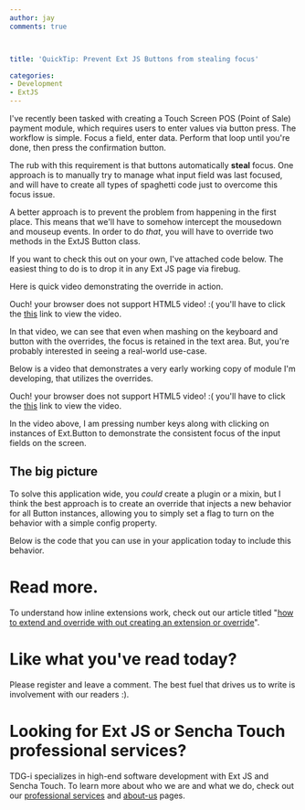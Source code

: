 ```yaml
---
author: jay
comments: true



title: 'QuickTip: Prevent Ext JS Buttons from stealing focus'

categories:
- Development
- ExtJS
---
```


I've recently been tasked with creating a Touch Screen POS (Point of Sale) payment module, which requires users to enter values via button press.  The workflow is simple.  Focus a field, enter data.  Perform that loop until you're done, then press the confirmation button.





The rub with this requirement is that buttons automatically **steal** focus.  One approach is to manually try to manage what input field was last focused, and will have to create all types of spaghetti code just to overcome this focus issue.





A better approach is to prevent the problem from happening in the first place.  This means that we'll have to somehow intercept the mousedown and mouseup events.  In order to do _that_, you will have to override two methods in the ExtJS Button class.





If you want to check this out on your own, I've attached code below. The easiest thing to do is to drop it in any Ext JS page via firebug.

Here is quick video demonstrating the override in action.





Ouch! your browser does not support HTML5 video! :(  you'll have to click the [this](http://moduscreate.com/img/screencasts/2011-02-09_1513.mp4) link to view the video.






In that video, we can see that even when mashing on the keyboard and button with the overrides, the focus is retained in the text area.  But, you're probably interested in seeing a real-world use-case.





Below is a video that demonstrates a very early working copy of module I'm developing, that utilizes the overrides.





Ouch! your browser does not support HTML5 video! :(  you'll have to click the [this](http://moduscreate.com/img/screencasts/2011-02-09_1513.mp4) link to view the video.






In the video above, I am pressing number keys along with clicking on instances of Ext.Button to demonstrate the consistent focus of the input fields on the screen.





  






## The big picture





To solve this application wide, you _could_ create a plugin or a mixin, but I think the best approach is to create an override that injects a new behavior for all Button instances, allowing you to simply set a flag to turn on the behavior with a simple config property.





Below is the code that you can use in your application today to include this behavior.







# Read more.





To understand how inline extensions work, check out our article titled "[how to extend and override with out creating an extension or override](http://moduscreate.com/202/how-to-extend-and-override-without-creating-an-extension-or-override)".





# Like what you've read today?





Please register and leave a comment.  The best fuel that drives us to write is  involvement with our readers :).





# Looking for Ext JS or Sencha Touch professional services?





TDG-i specializes in high-end software development with Ext JS and Sencha Touch.  To learn more about who we are and what we do, check out our [professional services](/pro-services) and [about-us](/about) pages.



